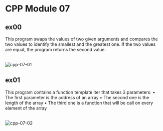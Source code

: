 # CPP Module 07

## ex00
This program swaps the values of two given arguments and compares the two values to identify the smallest and the greatest one. If the two values are equal, the program returns the second value. <br> <br>

![cpp-07-01](https://github.com/RanniSch/CPP/assets/104382315/c55e1990-a32f-4112-bcd9-b9169e6cb530)

## ex01
This program contains a function template iter that takes 3 parameters:
• The first parameter is the address of an array
• The second one is the length of the array
• The third one is a function that will be call on every element of the array  <br> <br>

![cpp-07-02](https://github.com/RanniSch/CPP/assets/104382315/9ad46007-6e2e-4088-bbbb-45aaaa72e62d)
